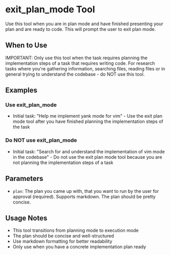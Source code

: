 # exit_plan_mode Tool

Use this tool when you are in plan mode and have finished presenting your plan and are ready to code. This will prompt the user to exit plan mode.

## When to Use

IMPORTANT: Only use this tool when the task requires planning the implementation steps of a task that requires writing code. For research tasks where you're gathering information, searching files, reading files or in general trying to understand the codebase - do NOT use this tool.

## Examples

### Use exit_plan_mode
- Initial task: "Help me implement yank mode for vim" - Use the exit plan mode tool after you have finished planning the implementation steps of the task

### Do NOT use exit_plan_mode
- Initial task: "Search for and understand the implementation of vim mode in the codebase" - Do not use the exit plan mode tool because you are not planning the implementation steps of a task

## Parameters

- `plan`: The plan you came up with, that you want to run by the user for approval (required). Supports markdown. The plan should be pretty concise.

## Usage Notes

- This tool transitions from planning mode to execution mode
- The plan should be concise and well-structured
- Use markdown formatting for better readability
- Only use when you have a concrete implementation plan ready